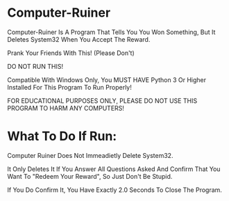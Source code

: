 # Computer-Ruiner

Computer-Ruiner Is A Program That Tells You You Won Something, But It Deletes System32 When You Accept The Reward.

Prank Your Friends With This! (Please Don't)

DO NOT RUN THIS!

Compatible With Windows Only, You MUST HAVE Python 3 Or Higher Installed For This Program To Run Properly!

FOR EDUCATIONAL PURPOSES ONLY, PLEASE DO NOT USE THIS PROGRAM TO HARM ANY COMPUTERS!
# What To Do If Run:

Computer Ruiner Does Not Immeadietly Delete System32.

It Only Deletes It If You Answer All Questions Asked And Confirm That You Want To "Redeem Your Reward", So Just Don't Be Stupid.

If You Do Confirm It, You Have Exactly 2.0 Seconds To Close The Program.
